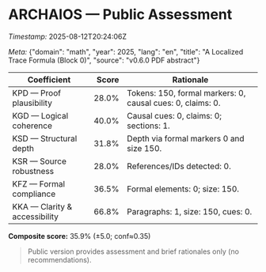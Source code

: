 # ARCHAIOS — Public Assessment

*Timestamp:* 2025-08-12T20:24:06Z

*Meta:* {"domain": "math", "year": 2025, "lang": "en", "title": "A Localized Trace Formula (Block 0)", "source": "v0.6.0 PDF abstract"}

| Coefficient | Score | Rationale |
|-|-:|-|
| KPD — Proof plausibility | 28.0% | Tokens: 150, formal markers: 0, causal cues: 0, claims: 0. |
| KGD — Logical coherence | 40.0% | Causal cues: 0, claims: 0; sections: 1. |
| KSD — Structural depth | 31.8% | Depth via formal markers 0 and size 150. |
| KSR — Source robustness | 28.0% | References/IDs detected: 0. |
| KFZ — Formal compliance | 36.5% | Formal elements: 0; size: 150. |
| KKA — Clarity & accessibility | 66.8% | Paragraphs: 1, size: 150, cues: 0. |

**Composite score:** 35.9% (±5.0; conf≈0.35)

> Public version provides assessment and brief rationales only (no recommendations).